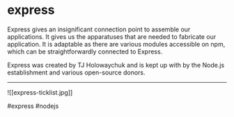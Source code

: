 # express
Express gives an insignificant connection point to assemble our applications. It gives us the apparatuses that are needed to fabricate our application. It is adaptable as there are various modules accessible on npm, which can be straightforwardly connected to Express.

Express was created by TJ Holowaychuk and is kept up with by the Node.js establishment and various open-source donors.
***
![[express-ticklist.jpg]]

#express #nodejs 